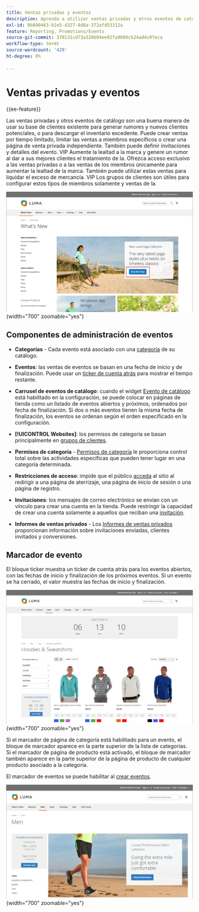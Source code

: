 ```yaml
---
title: Ventas privadas y eventos
description: Aprenda a utilizar ventas privadas y otros eventos de catálogo para aumentar las ventas a su base de clientes existente y generar rumores y nuevos posibles clientes.
exl-id: 0b890463-b1e5-4327-8d8a-372afd53312a
feature: Reporting, Promotions/Events
source-git-commit: 370131cd73a320b04ee92fa9609cb24ad4c07eca
workflow-type: tm+mt
source-wordcount: '429'
ht-degree: 0%

---
```


# Ventas privadas y eventos

{{ee-feature}}

Las ventas privadas y otros eventos de catálogo son una buena manera de usar su base de clientes existente para generar rumores y nuevos clientes potenciales, o para descargar el inventario excedente. Puede crear ventas por tiempo limitado, limitar las ventas a miembros específicos o crear una página de venta privada independiente. También puede definir invitaciones y detalles del evento. VIP Aumente la lealtad a la marca y genere un rumor al dar a sus mejores clientes el tratamiento de la. Ofrezca acceso exclusivo a las ventas privadas o a las ventas de los miembros únicamente para aumentar la lealtad de la marca. También puede utilizar estas ventas para liquidar el exceso de mercancía. VIP Los grupos de clientes son útiles para configurar estos tipos de miembros solamente y ventas de la.

![Ejemplo de tienda: evento en la página principal](./assets/storefront-event-home-page.png){width="700" zoomable="yes"}

## Componentes de administración de eventos

- **Categorías** - Cada evento está asociado con una [categoría](../catalog/category-create.md) de su catálogo.

- **Eventos**: las ventas de eventos se basan en una fecha de inicio y de finalización. Puede usar un [ticker de cuenta atrás](#event-ticker) para mostrar el tiempo restante.

- **Carrusel de eventos de catálogo**: cuando el widget [Evento de catálogo](../content-design/widget-event-carousel.md) está habilitado en la configuración, se puede colocar en páginas de tienda como un listado de eventos abiertos y próximos, ordenados por fecha de finalización. Si dos o más eventos tienen la misma fecha de finalización, los eventos se ordenan según el orden especificado en la configuración.

- **[!UICONTROL Websites]**: los permisos de categoría se basan principalmente en [grupos de clientes](../customers/customer-groups.md).

- **Permisos de categoría** - [Permisos de categoría](../catalog/category-permissions.md) le proporciona control total sobre las actividades específicas que pueden tener lugar en una categoría determinada.

- **Restricciones de acceso**: impide que el público [acceda](event-configure.md#restrict-access) al sitio al redirigir a una página de aterrizaje, una página de inicio de sesión o una página de registro.

- **Invitaciones**: los mensajes de correo electrónico se envían con un vínculo para crear una cuenta en la tienda. Puede restringir la capacidad de crear una cuenta solamente a aquellos que reciban una [invitación](invitations.md).

- **Informes de ventas privados** - Los [Informes de ventas privados](../getting-started/private-sales-reports.md) proporcionan información sobre invitaciones enviadas, clientes invitados y conversiones.

## Marcador de evento

El bloque ticker muestra un ticker de cuenta atrás para los eventos abiertos, con las fechas de inicio y finalización de los próximos eventos. Si un evento se ha cerrado, el valor muestra las fechas de inicio y finalización.

![Ejemplo de tienda - carrusel de eventos](./assets/storefront-event-ticker-carousel.png){width="700" zoomable="yes"}

Si el marcador de página de categoría está habilitado para un evento, el bloque de marcador aparece en la parte superior de la lista de categorías. Si el marcador de página de producto está activado, el bloque de marcador también aparece en la parte superior de la página de producto de cualquier producto asociado a la categoría.

El marcador de eventos se puede habilitar al [crear eventos](event-create.md).

![Ejemplo de tienda - barra lateral del evento](./assets/storefront-event-sidebar.png){width="700" zoomable="yes"}
